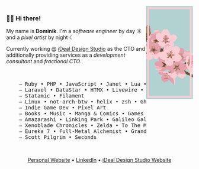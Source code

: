 <img src="https://raw.githubusercontent.com/dotninth/dotninth/master/assets/sakura.png" width="25%" align="right" alt="Pixel Art sakura" />

### 👋🏻 Hi there!

My name is **Dominik**. I'm a _software engineer_ by day ☼ and a _pixel artist_ by night ☾

Currently working @ <a href="https://idealdesign.dev">iDeal Design Studio</a> as the CTO and additionally providing services as a _development consultant_ and _fractional CTO_.

<br />

<pre>
    ⇢ Ruby • PHP • JavaScript • Janet • Lua • Odin
    ⇢ Laravel • DataStar • HTMX • Livewire • Tailwind CSS • AlpineJS • VueJS
    ⇢ Statamic • Filament
    ⇢ Linux • not-arch-btw • helix • zsh • Ghostty • Thinkpads
    ⇢ Indie Game Dev • Pixel Art
    ⇢ Books • Music • Manga & Comics • Games • Sometimes Anime
    ⇢ Amazarashi • Linking Park • Galileo Galilei • Starbenders
    ⇢ Xenoblade Chronicles • Zelda • To The Moon • Guild Wars (1/2)
    ⇢ Eureka 7 • Full-Metal Alchemist • Grand Blue
    ⇢ Scott Pilgrim • Seconds
</pre>

<br />

<p align="center">
  <a href="https://yard77.dev">Personal Website</a> •
  <a href="https://www.linkedin.com/in/lokkhart/">LinkedIn</a> •
  <a href="https://idealdesign.dev">iDeal Design Studio Website</a>
</p>
